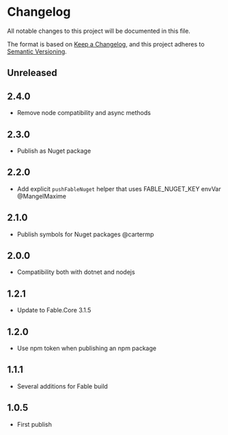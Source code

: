 # Changelog
All notable changes to this project will be documented in this file.

The format is based on [Keep a Changelog](https://keepachangelog.com/en/1.0.0/),
and this project adheres to [Semantic Versioning](https://semver.org/spec/v2.0.0.html).

## Unreleased

## 2.4.0

* Remove node compatibility and async methods

## 2.3.0

* Publish as Nuget package

## 2.2.0

* Add explicit `pushFableNuget` helper that uses FABLE_NUGET_KEY envVar @MangelMaxime

## 2.1.0

* Publish symbols for Nuget packages @cartermp

## 2.0.0

* Compatibility both with dotnet and nodejs

## 1.2.1

* Update to Fable.Core 3.1.5

## 1.2.0

* Use npm token when publishing an npm package

## 1.1.1

* Several additions for Fable build

## 1.0.5

* First publish